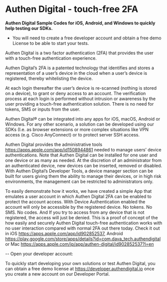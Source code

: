 # Authen Digital - touch-free 2FA
**Authen Digital Sample Codes for iOS, Android, and Windows to quickly help testing our SDKs.**

- You will need to create a free developer account and obtain a free demo License to be able to start your tests.

Authen Digital is a two factor authentication (2FA) that provides the user with a touch-free authentication experience. 

Authen Digital’s 2FA is a patented technology that identifies and stores a representation of a user’s device in the cloud when a user’s device is registered, thereby whitelisting the device. 

At each login thereafter the user’s device is re-scanned (nothing is stored on a device), to grant or deny access to an account. The verification process at each login is performed without intrusion or awareness by the user providing a touch-free authentication solution. There is no need for tokens, SMS or inputs from the user.

Authen Digital® can be integrated into any apps for iOS, macOS, Android or Windows. For any other scenario, a solution can be developed using our SDKs (I.e. as browser extensions or more complex situations like VPN access (e.g. Cisco AnyConnect) or to protect server SSH access.

Authen Digital provides the administrative tools https://apps.apple.com/app/id1508944861  needed to manage users’ device authentications. Note that Authen Digital can be installed for one user and one device or as many as needed. At the discretion of an administrator from an authenticated device, new devices can be inserted, removed or disabled. With Authen Digital’s Developer Tools, a device manager section can be built for users giving them the ability to manage their devices, or in high risk environments, the management can be restricted to administrators only.

To easily demonstrate how it works, we have created a simple App that emulates a user account in which Authen Digital 2FA can be enabled to protect the account access. With Device Authentication enabled the account will only be accessible by the registered device. No tokens. No SMS. No codes. And If you try to access from any device that is not registered, the access will just be denied. This is a proof of concept of the how easily and securely Authen Digital touch-free authentication works with no user interaction compared with normal 2FA out there today. Check it out in iOS https://apps.apple.com/app/id902852537, Android https://play.google.com/store/apps/details?id=com.dava_tech.authendigital or Mac https://apps.apple.com/jp/app/authen-digital/id902852537?l=en

-- Open your developer account:

To quickly start developing your own solutions or test Authen Digital, you can obtain a free demo license at https://developer.authendigital.io once you create a new account on our Developer Portal.
